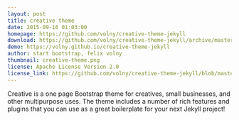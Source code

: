 ```yaml
---
layout: post
title: creative theme
date: 2015-09-16 01:03:00
homepage: https://github.com/volny/creative-theme-jekyll
download: https://github.com/volny/creative-theme-jekyll/archive/master.zip
demo: https://volny.github.io/creative-theme-jekyll
author: start bootstrap, felix volny
thumbnail: creative-theme.png
license: Apache License Version 2.0
license_link: https://github.com/volny/creative-theme-jekyll/blob/master/LICENCE
---
```


Creative is a one page Bootstrap theme for creatives, small businesses,
and other multipurpose uses. The theme includes a number of rich
features and plugins that you can use as a great boilerplate for your
next Jekyll project!

